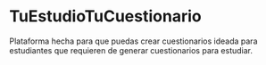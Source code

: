 # TuEstudioTuCuestionario
Plataforma hecha para que puedas crear cuestionarios ideada para estudiantes que requieren de generar cuestionarios para estudiar.

